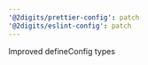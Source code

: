 ```yaml
---
'@2digits/prettier-config': patch
'@2digits/eslint-config': patch
---
```


Improved defineConfig types
